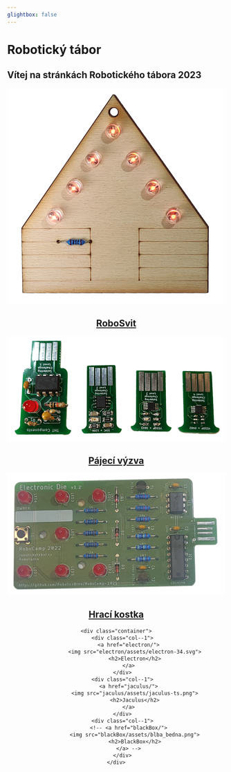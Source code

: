 ```yaml
---
glightbox: false
---
```


# Robotický tábor

## Vítej na stránkách Robotického tábora 2023

<div align="center">
    <div class="container">
        <div class="col--1">
            <a href="roboSvit/">
                <img src="roboSvit/assets/roboSvit-propag/photo/roboSvit-propag-04.png">
                <h2>RoboSvit</h2>
            </a>
        </div>
        <div class="col--1">
            <a href="solderingChallenge/">
                <img src="solderingChallenge/assets/SMD_challenge_fancy.png">
                <h2>Pájecí výzva</h2>
            </a>
        </div>
        <div class="col--1">
            <a href="electronicDie/">
                <img src="electronicDie/assets/fancy/Electronic_dice-02.png">
                <h2>Hrací kostka</h2>
            </a>
        </div>
    </div>

    <div class="container">
        <div class="col--1">
            <a href="electron/">
                <img src="electron/assets/electron-34.svg">
                <h2>Electron</h2>
            </a>
        </div>
        <div class="col--1">
            <a href="jaculus/">
                <img src="jaculus/assets/jaculus-ts.png">
                <h2>Jaculus</h2>
            </a>
        </div>
        <div class="col--1">
            <!-- <a href="blackBox/">
                <img src="blackBox/assets/blba_bedna.png">
                <h2>BlackBox</h2>
            </a> -->
        </div>
    </div>
</div>
